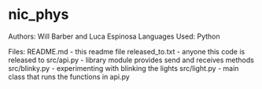 # nic_phys

Authors: Will Barber and Luca Espinosa
Languages Used: Python

Files:
README.md - this readme file
released_to.txt - anyone this code is released to
src/api.py - library module provides send and receives methods
src/blinky.py - experimenting with blinking the lights
src/light.py - main class that runs the functions in api.py

